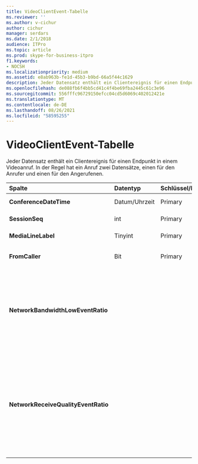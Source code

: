 ```yaml
---
title: VideoClientEvent-Tabelle
ms.reviewer: ''
ms.author: v-cichur
author: cichur
manager: serdars
ms.date: 2/1/2018
audience: ITPro
ms.topic: article
ms.prod: skype-for-business-itpro
f1.keywords:
- NOCSH
ms.localizationpriority: medium
ms.assetid: e8ab963b-fe1d-45b3-b9bd-66a5f44c1629
description: Jeder Datensatz enthält ein Clientereignis für einen Endpunkt in einem Videoanruf. In der Regel hat ein Anruf zwei Datensätze, einen für den Anrufer und einen für den Angerufenen.
ms.openlocfilehash: de088fb6f4bb5cd41c4f4be69fba2445c61c3e96
ms.sourcegitcommit: 556fffc96729150efcc04cd5d6069c402012421e
ms.translationtype: MT
ms.contentlocale: de-DE
ms.lasthandoff: 08/26/2021
ms.locfileid: "58595255"
---
```

# <a name="videoclientevent-table"></a>VideoClientEvent-Tabelle
 
Jeder Datensatz enthält ein Clientereignis für einen Endpunkt in einem Videoanruf. In der Regel hat ein Anruf zwei Datensätze, einen für den Anrufer und einen für den Angerufenen.
  
|**Spalte**|**Datentyp**|**Schlüssel/Index**|**Details**|
|:-----|:-----|:-----|:-----|
|**ConferenceDateTime** <br/> |Datum/Uhrzeit  <br/> |Primary  <br/> |Referenziert aus der [MediaLine-Tabelle.](medialine-0.md)  <br/> |
|**SessionSeq** <br/> |int  <br/> |Primary  <br/> |Referenziert aus der [MediaLine-Tabelle.](medialine-0.md)  <br/> |
|**MediaLineLabel** <br/> |Tinyint  <br/> |Primary  <br/> |Referenziert aus der [MediaLine-Tabelle.](medialine-0.md)  <br/> |
|**FromCaller** <br/> |Bit  <br/> |Primary  <br/> |0: Daten des Angerufenen  <br/> 1: Anruferdaten  <br/> |
|**NetworkBandwidthLowEventRatio** <br/> || <br/> |Prozentsatz der Sitzung, in der das LowBandwidth-Ereignis für den Status "Ungültig" ausgelöst wurde. Die verfügbare Bandbreite reicht für eine akzeptable Spracherfahrung nicht aus.  <br/> |
|**NetworkReceiveQualityEventRatio** <br/> || <br/> |Prozentsatz der Sitzung, für die das ReceiveSendQuality-Ereignis für den Status "Ungültig" ausgelöst wurde.  <br/> Die Netzwerkqualität im Hinblick auf Jitter oder Paketverlust ist schwerwiegend und wirkt sich auf die Qualität der empfangenen Audiodaten aus.  <br/> |
   

